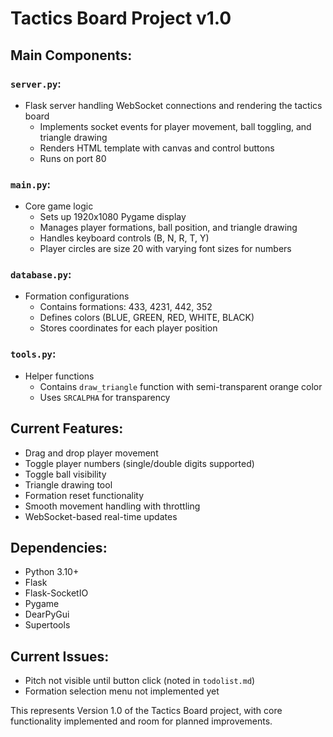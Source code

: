 # Tactics Board Project v1.0

## Main Components:

### `server.py`:
- Flask server handling WebSocket connections and rendering the tactics board
  - Implements socket events for player movement, ball toggling, and triangle drawing
  - Renders HTML template with canvas and control buttons
  - Runs on port 80

### `main.py`:
- Core game logic
  - Sets up 1920x1080 Pygame display
  - Manages player formations, ball position, and triangle drawing
  - Handles keyboard controls (B, N, R, T, Y)
  - Player circles are size 20 with varying font sizes for numbers

### `database.py`:
- Formation configurations
  - Contains formations: 433, 4231, 442, 352
  - Defines colors (BLUE, GREEN, RED, WHITE, BLACK)
  - Stores coordinates for each player position

### `tools.py`:
- Helper functions
  - Contains `draw_triangle` function with semi-transparent orange color
  - Uses `SRCALPHA` for transparency

## Current Features:
- Drag and drop player movement
- Toggle player numbers (single/double digits supported)
- Toggle ball visibility
- Triangle drawing tool
- Formation reset functionality
- Smooth movement handling with throttling
- WebSocket-based real-time updates

## Dependencies:
- Python 3.10+
- Flask
- Flask-SocketIO
- Pygame
- DearPyGui
- Supertools

## Current Issues:
- Pitch not visible until button click (noted in `todolist.md`)
- Formation selection menu not implemented yet

This represents Version 1.0 of the Tactics Board project, with core functionality implemented and room for planned improvements.
